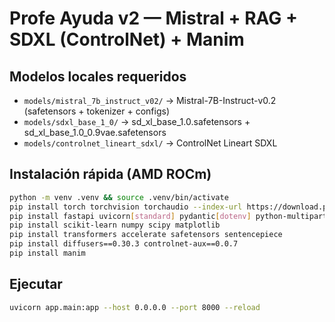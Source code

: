 
# Profe Ayuda v2 — Mistral + RAG + SDXL (ControlNet) + Manim

## Modelos locales requeridos
- `models/mistral_7b_instruct_v02/` → Mistral-7B-Instruct-v0.2 (safetensors + tokenizer + configs)
- `models/sdxl_base_1_0/` → sd_xl_base_1.0.safetensors + sd_xl_base_1.0_0.9vae.safetensors
- `models/controlnet_lineart_sdxl/` → ControlNet Lineart SDXL

## Instalación rápida (AMD ROCm)
```bash
python -m venv .venv && source .venv/bin/activate
pip install torch torchvision torchaudio --index-url https://download.pytorch.org/whl/rocm6.0
pip install fastapi uvicorn[standard] pydantic[dotenv] python-multipart
pip install scikit-learn numpy scipy matplotlib
pip install transformers accelerate safetensors sentencepiece
pip install diffusers==0.30.3 controlnet-aux==0.0.7
pip install manim
```
## Ejecutar
```bash
uvicorn app.main:app --host 0.0.0.0 --port 8000 --reload
```
